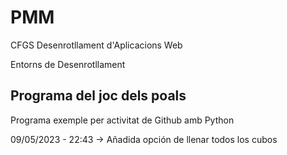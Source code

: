 # PMM

CFGS Desenrotllament d'Aplicacions Web

Entorns de Desenrotllament

## Programa del joc dels poals

Programa exemple per activitat de Github amb Python

09/05/2023 - 22:43 -> Añadida opción de llenar todos los cubos

